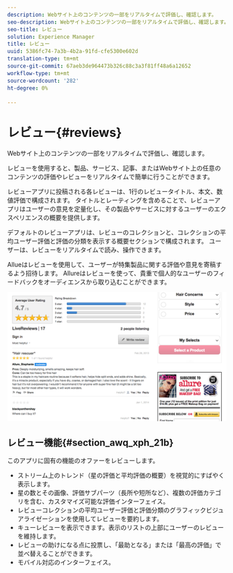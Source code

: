 ```yaml
---
description: Webサイト上のコンテンツの一部をリアルタイムで評価し、確認します。
seo-description: Webサイト上のコンテンツの一部をリアルタイムで評価し、確認します。
seo-title: レビュー
solution: Experience Manager
title: レビュー
uuid: 5386fc74-7a3b-4b2a-91fd-cfe5300e602d
translation-type: tm+mt
source-git-commit: 67aeb3de964473b326c88c3a3f81ff48a6a12652
workflow-type: tm+mt
source-wordcount: '282'
ht-degree: 0%

---
```



# レビュー{#reviews}

Webサイト上のコンテンツの一部をリアルタイムで評価し、確認します。

レビューを使用すると、製品、サービス、記事、またはWebサイト上の任意のコンテンツの評価やレビューをリアルタイムで簡単に行うことができます。

レビューアプリに投稿される各レビューは、1行のレビュータイトル、本文、数値評価で構成されます。 タイトルとレーティングを含めることで、レビューアプリはユーザーの意見を定量化し、その製品やサービスに対するユーザーのエクスペリエンスの概要を提供します。

デフォルトのレビューアプリは、レビューのコレクションと、コレクションの平均ユーザー評価と評価の分類を表示する概要セクションで構成されます。 ユーザーは、レビューをリアルタイムで読み、操作できます。

Allueはレビューを使用して、ユーザーが特集製品に関する評価や意見を寄稿するよう招待します。 Allureはレビューを使って、貴重で個人的なユーザーのフィードバックをオーディエンスから取り込むことができます。

![](assets/ReviewsAllure.png)

## レビュー機能{#section_awq_xph_21b}

このアプリに固有の機能のオファーをレビューします。

* ストリーム上のトレンド（星の評価と平均評価の概要）を視覚的にすばやく表示します。
* 星の数とその画像、評価サブパーツ（長所や短所など）、複数の評価カテゴリを含む、カスタマイズ可能な評価インターフェイス。
* レビューコレクションの平均ユーザー評価と評価分類のグラフィックビジュアライゼーションを使用してレビューを要約します。
* キューレビューを表示できます。表示のリストの上部にユーザーのレビューを維持します。
* レビューの助けになる点に投票し、「最助となる」または「最高の評価」で並べ替えることができます。
* モバイル対応のインターフェイス。

